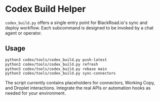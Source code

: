 # Codex Build Helper

`codex_build.py` offers a single entry point for BlackRoad.io's sync and
deploy workflow.  Each subcommand is designed to be invoked by a chat
agent or operator.

## Usage

```bash
python3 codex/tools/codex_build.py push-latest
python3 codex/tools/codex_build.py refresh
python3 codex/tools/codex_build.py rebase main
python3 codex/tools/codex_build.py sync-connectors
```

The script currently contains placeholders for connectors, Working Copy,
and Droplet interactions.  Integrate the real APIs or automation hooks as
needed for your environment.
